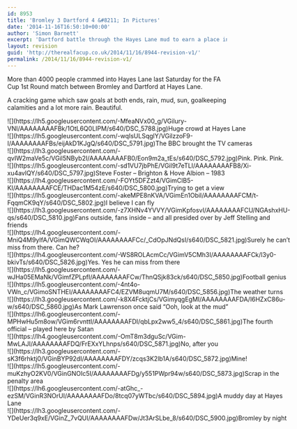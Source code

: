 ```yaml
---
id: 8953
title: 'Bromley 3 Dartford 4 &#8211; In Pictures'
date: '2014-11-16T16:50:10+00:00'
author: 'Simon Barnett'
excerpt: 'Dartford battle through the Hayes Lane mud to earn a place in the 2nd Round, winning by the odd goal in 7 (Seven).'
layout: revision
guid: 'http://therealfacup.co.uk/2014/11/16/8944-revision-v1/'
permalink: /2014/11/16/8944-revision-v1/
---
```


More than 4000 people crammed into Hayes Lane last Saturday for the FA Cup 1st Round match between Bromley and Dartford at Hayes Lane.

A cracking game which saw goals at both ends, rain, mud, sun, goalkeeping calamities and a lot more rain. Beautiful.

<div class="wp-caption aligncenter" style="width: 650px">![](https://lh5.googleusercontent.com/-MfeaNVx00_g/VGilury-VNI/AAAAAAAAFBk/1OtL6Q0LIPM/s640/DSC_5788.jpg)Huge crowd at Hayes Lane

</div><div class="wp-caption aligncenter" style="width: 650px">![](https://lh5.googleusercontent.com/-wqIsULSqglY/VGilzzoF9-I/AAAAAAAAFBs/eijAkD1KJgQ/s640/DSC_5791.jpg)The BBC brought the TV cameras

</div><div class="wp-caption aligncenter" style="width: 650px">![](https://lh3.googleusercontent.com/-qvIW2maVe5c/VGil5NByb2I/AAAAAAAAFB0/Eon9m2a_tEs/s640/DSC_5792.jpg)Pink. Pink. Pink.

</div><div class="wp-caption aligncenter" style="width: 650px">![](https://lh5.googleusercontent.com/-sd1VU7jbPhE/VGil9t7eTLI/AAAAAAAAFB8/Xi-xu4avlQY/s640/DSC_5797.jpg)Steve Foster – Brighton &amp; Hove Albion – 1983

</div><div class="wp-caption aligncenter" style="width: 650px">![](https://lh4.googleusercontent.com/-FOYt5DFZzt4/VGimClB5-KI/AAAAAAAAFCE/THDac1M54zE/s640/DSC_5800.jpg)Trying to get a view

</div><div class="wp-caption aligncenter" style="width: 650px">![](https://lh5.googleusercontent.com/-akeMPE8nKVA/VGimEn1ObiI/AAAAAAAAFCM/t-FqqmCK9qY/s640/DSC_5802.jpg)I believe I can fly

</div><div class="wp-caption aligncenter" style="width: 650px">![](https://lh3.googleusercontent.com/-z7XHNv4YVVY/VGimKpfosvI/AAAAAAAAFCU/NGAshxHU-qs/s640/DSC_5810.jpg)Fans outside, fans inside – and all presided over by Jeff Stelling and friends

</div><div class="wp-caption aligncenter" style="width: 650px">![](https://lh4.googleusercontent.com/-MniQ4M9yIfA/VGimQWCWqOI/AAAAAAAAFCc/_CdOpJNdQsI/s640/DSC_5821.jpg)Surely he can’t miss from there. Can he?

</div><div class="wp-caption aligncenter" style="width: 650px">![](https://lh4.googleusercontent.com/-WS8ROLAcmCc/VGimV5CMh3I/AAAAAAAAFCk/l3y0-bkivTs/s640/DSC_5826.jpg)Yes. Yes he can miss from there

</div><div class="wp-caption aligncenter" style="width: 650px">![](https://lh5.googleusercontent.com/-wJHa05EMaNk/VGimfZPLpfI/AAAAAAAAFCw/ThnQSjk83ck/s640/DSC_5850.jpg)Football genius

</div><div class="wp-caption aligncenter" style="width: 650px">![](https://lh5.googleusercontent.com/-4nt4o-VWn_c/VGimoSNTHEI/AAAAAAAAFC4/EZVM8uqmU7M/s640/DSC_5856.jpg)The weather turns

</div><div class="wp-caption aligncenter" style="width: 650px">![](https://lh3.googleusercontent.com/-k8X4FcktjCs/VGimyqgEgMI/AAAAAAAAFDA/l6HZxC86u-w/s640/DSC_5860.jpg)As Mark Lawrenson once said “Ooh, look at the mud”

</div><div class="wp-caption aligncenter" style="width: 650px">![](https://lh6.googleusercontent.com/-MPHwHu5m8ow/VGim6rvnttI/AAAAAAAAFDI/qbLpx2ww5_4/s640/DSC_5861.jpg)The fourth official – played here by Satan

</div><div class="wp-caption aligncenter" style="width: 650px">![](https://lh4.googleusercontent.com/-OmT8m3dguSc/VGim-MwLAJI/AAAAAAAAFDQ/FrEXxYLhnps/s640/DSC_5871.jpg)No, after you

</div><div class="wp-caption aligncenter" style="width: 650px">![](https://lh3.googleusercontent.com/-sK3f6rhktj0/VGinBYP92dI/AAAAAAAAFDY/zcqs3K2lb1A/s640/DSC_5872.jpg)Mine!

</div><div class="wp-caption aligncenter" style="width: 650px">![](https://lh5.googleusercontent.com/-muKzhyO2KV0/VGinGNOIc5I/AAAAAAAAFDg/y551PWpr94w/s640/DSC_5873.jpg)Scrap in the penalty area

</div><div class="wp-caption aligncenter" style="width: 650px">![](https://lh6.googleusercontent.com/-atGhc_-ezSM/VGinR3NOrUI/AAAAAAAAFDo/8tcq07yWTbc/s640/DSC_5894.jpg)A muddy day at Hayes Lane

</div><div class="wp-caption aligncenter" style="width: 650px">![](https://lh3.googleusercontent.com/-YDeUer3q9xE/VGinZ_7vQUI/AAAAAAAAFDw/Jt3ArSLbe_8/s640/DSC_5900.jpg)Bromley by night

</div>